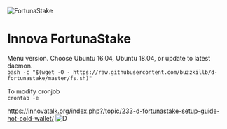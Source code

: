 ![FortunaStake](https://i.imgur.com/QQs9XNF.png)
# Innova FortunaStake

Menu version. Choose Ubuntu 16.04, Ubuntu 18.04, or update to latest daemon.  
```bash -c "$(wget -O - https://raw.githubusercontent.com/buzzkillb/d-fortunastake/master/fs.sh)"```  

To modify cronjob  
```crontab -e```

https://innovatalk.org/index.php?/topic/233-d-fortunastake-setup-guide-hot-cold-wallet/
![D](https://i.imgur.com/XwZtq86.gif)
